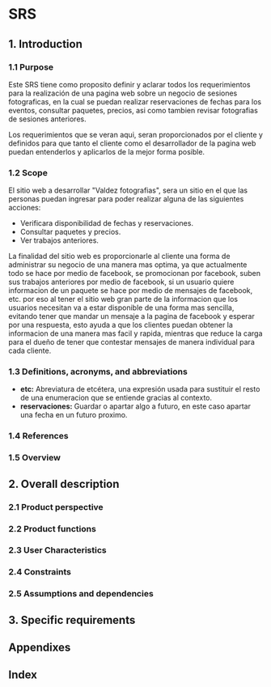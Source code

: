 # SRS
## 1. Introduction

### 1.1 Purpose
Este SRS tiene como proposito definir y aclarar todos los requerimientos para la realización de una pagina web sobre un negocio de sesiones fotograficas, en la cual se puedan realizar reservaciones de fechas para los eventos, consultar paquetes, precios, asi como tambien revisar fotografias de sesiones anteriores. 

Los requerimientos que se veran aqui, seran proporcionados por el cliente y definidos para que tanto el cliente como el desarrollador de la pagina web puedan entenderlos y aplicarlos de la mejor forma posible.

### 1.2 Scope
El sitio web a desarrollar "Valdez fotografias", sera un sitio en el que las personas puedan ingresar para poder realizar alguna de las siguientes acciones:
* Verificara disponibilidad de fechas y reservaciones.
* Consultar paquetes y precios.
* Ver trabajos anteriores.

La finalidad del sitio web es proporcionarle al cliente una forma de administrar su negocio de una manera mas optima, ya que actualmente todo se hace por medio de facebook, se promocionan por facebook, suben sus trabajos anteriores por medio de facebook, si un usuario quiere informacion de un paquete se hace por medio de mensajes de facebook, etc. por eso al tener el sitio web gran parte de la informacion que los usuarios necesitan va a estar disponible de una forma mas sencilla, evitando tener que mandar un mensaje a la pagina de facebook y esperar por una respuesta, esto ayuda a que los clientes puedan obtener la informacion de una manera mas facil y rapida, mientras que reduce la carga para el dueño de tener que contestar mensajes de manera individual para cada cliente. 


### 1.3 Definitions, acronyms, and abbreviations
* **etc:** Abreviatura de etcétera, una expresión usada para sustituir el resto de una enumeracion que se entiende gracias al contexto.
* **reservaciones:** Guardar o apartar algo a futuro, en este caso apartar una fecha en un futuro proximo.

### 1.4 References
### 1.5 Overview

## 2. Overall description
### 2.1 Product perspective
### 2.2 Product functions
### 2.3 User Characteristics
### 2.4 Constraints
### 2.5 Assumptions and dependencies

## 3. Specific requirements

## Appendixes

## Index
